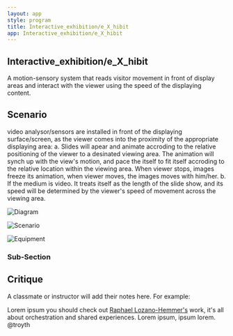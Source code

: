 ```yaml
---
layout: app
style: program
title: Interactive_exhibition/e_X_hibit
app: Interactive_exhibition/e_X_hibit
---
```

##	Interactive_exhibition/e_X_hibit

A motion-sensory system that reads visitor movement in front of display areas and interact with the viewer using the speed of the displaying content. 

## Scenario

video analysor/sensors are installed in front of the displaying surface/screen, as the viewer comes into the proximity of the appropriate displaying area:
a. Slides will apear and animate accroding to the relative positioning of the viewer to a desinated viewing area. The animation will synch up with the view's motion, and pace the itself to fit itself accroding to the relative location within the viewing area. When viewer stops, images freeze its animation, when viewer moves, the images moves with him/her. 
b. If the medium is video. It treats itself as the length of the slide show, and its speed will be determined by the viewer's speed of movement across the viewing area.


![Diagram](https://github.com/weimpromptu/site2site.github.io/blob/master/programs/eXhibit/images/diagram_electrical-03.png)

![Scenario](https://github.com/weimpromptu/site2site.github.io/blob/master/programs/eXhibit/images/image.jpg)

![Equipment](https://github.com/weimpromptu/site2site.github.io/blob/master/programs/eXhibit/images/equipment.png)


### Sub-Section
 


## Critique

A classmate or instructor will add their notes here. For example:

Lorem ipsum you should check out [Raphael Lozano-Hemmer's](http://www.lozano-hemmer.com/) work, it's all about orchestration and shared experiences. Lorem ipsum, ipsum lorem.  
@troyth
